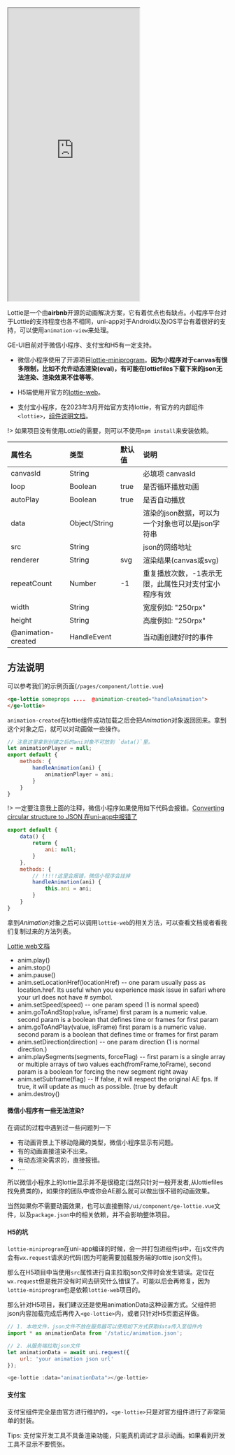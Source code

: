 <div class="simulator">
    <iframe src="https://jamechou.github.io/geui-h5/#/pages/component/lottie" height="670px"></iframe>
</div>

Lottie是一个由**airbnb**开源的动画解决方案，它有着优点也有缺点。小程序平台对于Lottie的支持程度也各不相同，uni-app对于Android以及iOS平台有着很好的支持，可以使用`animation-view`来处理。

GE-UI目前对于微信小程序、支付宝和H5有一定支持。

* 微信小程序使用了开源项目[lottie-miniprogram](https://github.com/wechat-miniprogram/lottie-miniprogram)。**因为小程序对于canvas有很多限制，比如不允许动态渲染(eval)，有可能在lottiefiles下载下来的json无法渲染、渲染效果不佳等等**。

* H5端使用开官方的[lottie-web](https://github.com/airbnb/lottie-web)。

* 支付宝小程序，在2023年3月开始官方支持lottie，有官方的内部组件`<lottie>`，[组件说明文档](https://opendocs.alipay.com/mini/component/lottie)。

!> 如果项目没有使用Lottie的需要，则可以不使用`npm install`来安装依赖。


|属性名|类型|默认值|说明|
|:----|:----|:----|:----|
|canvasId   |String         |       |必填项 canvasId|
|loop       |Boolean        |true   |是否循环播放动画|
|autoPlay   |Boolean        |true   |是否自动播放|
|data       |Object/String  |       |渲染的json数据，可以为一个对象也可以是json字符串|
|src        |String         |       |json的网络地址|
|renderer   |String         |svg    |渲染结果(canvas或svg)|
|repeatCount|Number         |-1     |重复播放次数，-1表示无限，此属性只对支付宝小程序有效|
|width      |String         |       |宽度例如: "250rpx"|
|height     |String         |       |高度例如: "250rpx"|
|@animation-created| HandleEvent| |当动画创建好时的事件|


## 方法说明
可以参考我们的示例页面(`/pages/component/lottie.vue`)
``` html
<ge-lottie someprops ....  @animation-created="handleAnimation">
</ge-lottie>
```

`animation-created`在lottie组件成功加载之后会把*Animation*对象返回回来。拿到这个对象之后，就可以对动画做一些操作。

```js
// 注意这里拿到创建之后的ani对象不可放到 `data()`里。
let animationPlayer = null;
export default {
    methods: {
        handleAnimation(ani) {
            animationPlayer = ani;
        }
    }
}
```

!> 一定要注意我上面的注释，微信小程序如果使用如下代码会报错。[Converting circular structure to JSON 在uni-app中报错了](https://github.com/wechat-miniprogram/lottie-miniprogram/issues/14)


```js
export default {
    data() {
        return {
            ani: null;
        }
    },
    methods: {
        // !!!!!这里会报错，微信小程序会挂掉
        handleAnimation(ani) {
            this.ani = ani;
        }
    }
}
```

拿到*Animation*对象之后可以调用`lottie-web`的相关方法，可以查看文档或者看我们复制过来的方法列表。

[Lottie web文档](https://airbnb.io/lottie/#/web)

* anim.play()
* anim.stop()
* anim.pause()
* anim.setLocationHref(locationHref) -- one param usually pass as location.href. Its useful when you experience mask issue in safari where your url does not have # symbol.
* anim.setSpeed(speed) -- one param speed (1 is normal speed)
* anim.goToAndStop(value, isFrame) first param is a numeric value. second param is a boolean that defines time or frames for first param
* anim.goToAndPlay(value, isFrame) first param is a numeric value. second param is a boolean that defines time or frames for first param
* anim.setDirection(direction) -- one param direction (1 is normal direction.)
* anim.playSegments(segments, forceFlag) -- first param is a single array or multiple arrays of two values each(fromFrame,toFrame), second param is a boolean for forcing the new segment right away
* anim.setSubframe(flag) -- If false, it will respect the original AE fps. If true, it will update as much as possible. (true by default
* anim.destroy()

#### 微信小程序有一些无法渲染?
在调试的过程中遇到过一些问题列一下
* 有动画背景上下移动隐藏的类型，微信小程序显示有问题。
* 有的动画直接渲染不出来。
* 有动态渲染需求的，直接报错。
* ....

所以微信小程序上的lottie显示并不是很稳定(当然只针对一般开发者,从lottiefiles找免费类的)，如果你的团队中或你会AE那么就可以做出很不错的动画效果。

当然如果你不需要动画效果，也可以直接删除`/ui/component/ge-lottie.vue`文件，以及`package.json`中的相关依赖，并不会影响整体项目。

#### H5的坑
`lottie-miniprogram`在uni-app编译的时候，会一并打包进组件js中，在js文件内会有`wx.request`请求的代码(因为可能需要加载服务端的lottie json文件)。

那么在H5项目中当使用`src`属性进行自主拉取json文件时会发生错误。定位在`wx.request`但是我并没有时间去研究什么错误了。可能以后会再修复，因为`lottie-miniprogram`也是依赖`lottie-web`项目的。

那么针对H5项目，我们建议还是使用animationData这种设置方式。父组件把json内容加载完成后再传入`<ge-lottie>`内，或者只针对H5页面这样做。

```js
// 1. 本地文件，json文件不放在服务器可以使用如下方式获取data传入至组件内
import * as animationData from '/static/animation.json';

// 2. 从服务端拉取json文件
let animationData = await uni.request({
    url: 'your animation json url'
});

<ge-lottie :data="animationData"></ge-lottie>
```

#### 支付宝
支付宝组件完全是由官方进行维护的，`<ge-lottie>`只是对官方组件进行了非常简单的封装。

Tips: 支付宝开发工具不具备渲染功能，只能真机调试才显示动画。如果看到开发工具不显示不要慌张。